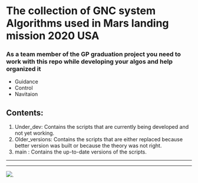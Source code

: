 # **The collection of GNC system Algorithms used in Mars landing mission 2020 USA**


### As a team member of the GP graduation project you need to work with this repo while developing your algos and help organized it 
- Guidance
- Control
- Navitaion



## Contents:
1. Under_dev: Contains the scripts that are currently being developed and not yet working.
2. Older_versions: Contains the scripts that are either replaced because better version was built or because the theory was not right.
3. main : Contains the up-to-date versions of the scripts.

------------------------------------
_______________________
![](https://github.com/MarioMagdy/Mars-landing-algorithms/blob/main/Assets/spongebob-thumbs-up-jlviquvxsdx3wcyf.gif).
